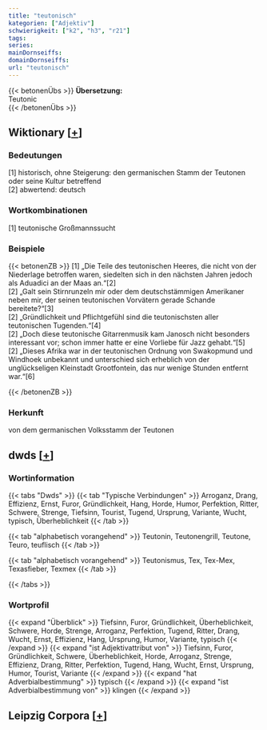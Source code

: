 ```yaml
---
title: "teutonisch"
kategorien: ["Adjektiv"]
schwierigkeit: ["k2", "h3", "r21"]
tags:
series:
mainDornseiffs:
domainDornseiffs:
url: "teutonisch"
---
```


{{< betonenÜbs >}}
**Übersetzung:**  
Teutonic  
{{< /betonenÜbs >}}

## Wiktionary [[+](https://de.wiktionary.org/wiki/teutonisch)]

### Bedeutungen
[1] historisch, ohne Steigerung: den germanischen Stamm der Teutonen oder seine Kultur betreffend  
[2] abwertend: deutsch  

### Wortkombinationen
[1] teutonische Großmannssucht  

### Beispiele
{{< betonenZB >}}
[1] „Die Teile des teutonischen Heeres, die nicht von der Niederlage betroffen waren, siedelten sich in den nächsten Jahren jedoch als Aduadici an der Maas an.“[2]  
[2] „Galt sein Stirnrunzeln mir oder dem deutschstämmigen Amerikaner neben mir, der seinen teutonischen Vorvätern gerade Schande bereitete?“[3]  
[2] „Gründlichkeit und Pflichtgefühl sind die teutonischsten aller teutonischen Tugenden.“[4]  
[2] „Doch diese teutonische Gitarrenmusik kam Janosch nicht besonders interessant vor; schon immer hatte er eine Vorliebe für Jazz gehabt.“[5]  
[2] „Dieses Afrika war in der teutonischen Ordnung von Swakopmund und Windhoek unbekannt und unterschied sich erheblich von der unglückseligen Kleinstadt Grootfontein, das nur wenige Stunden entfernt war.“[6]  

{{< /betonenZB >}}
### Herkunft
von dem germanischen Volksstamm der Teutonen  



## dwds [[+](https://www.dwds.de/wb/teutonisch)]

### Wortinformation
{{< tabs "Dwds" >}}
{{< tab "Typische Verbindungen" >}}
Arroganz, Drang, Effizienz, Ernst, Furor, Gründlichkeit, Hang, Horde, Humor, Perfektion, Ritter, Schwere, Strenge, Tiefsinn, Tourist, Tugend, Ursprung, Variante, Wucht, typisch, Überheblichkeit
{{< /tab >}}

{{< tab "alphabetisch vorangehend" >}}
Teutonin, Teutonengrill, Teutone, Teuro, teuflisch
{{< /tab >}}

{{< tab "alphabetisch vorangehend" >}}
Teutonismus, Tex, Tex-Mex, Texasfieber, Texmex
{{< /tab >}}

{{< /tabs >}}

### Wortprofil
{{< expand "Überblick" >}} Tiefsinn, Furor, Gründlichkeit, Überheblichkeit, Schwere, Horde, Strenge, Arroganz, Perfektion, Tugend, Ritter, Drang, Wucht, Ernst, Effizienz, Hang, Ursprung, Humor, Variante, typisch {{< /expand >}}
{{< expand "ist Adjektivattribut von" >}} Tiefsinn, Furor, Gründlichkeit, Schwere, Überheblichkeit, Horde, Arroganz, Strenge, Effizienz, Drang, Ritter, Perfektion, Tugend, Hang, Wucht, Ernst, Ursprung, Humor, Tourist, Variante {{< /expand >}}
{{< expand "hat Adverbialbestimmung" >}} typisch {{< /expand >}}
{{< expand "ist Adverbialbestimmung von" >}} klingen {{< /expand >}}

## Leipzig Corpora [[+](https://corpora.uni-leipzig.de/en/res?word=teutonisch&corpusId=deu_newscrawl-public_2018)]

